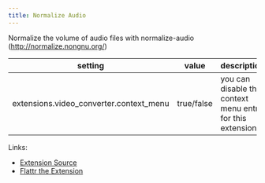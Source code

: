 ```yaml
---
title: Normalize Audio
---
```


Normalize the volume of audio files with normalize-audio (http://normalize.nongnu.org/)

| setting                                   | value      | description                                               |
|-------------------------------------------|------------|-----------------------------------------------------------|
| extensions.video\_converter.context\_menu | true/false | you can disable the context menu entry for this extension |

Links:

-   [Extension Source](https://github.com/gpodder/gpodder/blob/master/share/gpodder/extensions/normalize_audio.py)
-   [Flattr the Extension](https://flattr.com/thing/1248762/gPodder-Video-Converter-Extension)

